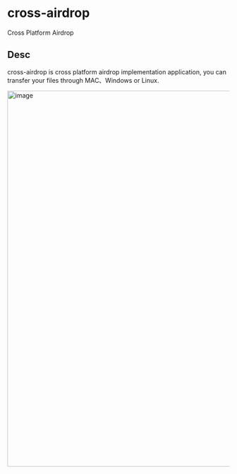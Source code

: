 # cross-airdrop
Cross Platform Airdrop

## Desc

cross-airdrop is cross platform airdrop implementation application, you can transfer your files through MAC、Windows or Linux.

<img width="850" alt="image" src="https://github.com/secoba/cross-airdrop/assets/25523634/f7dd00c6-5ad2-4f60-a183-a181bbcc44dc">
